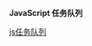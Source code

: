 **JavaScript 任务队列**

[js任务队列](https://jakearchibald.com/2015/tasks-microtasks-queues-and-schedules/)